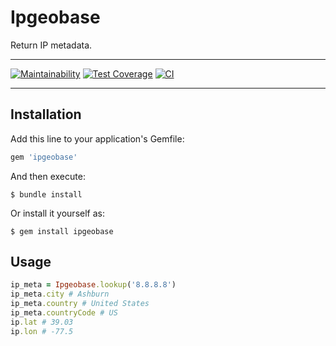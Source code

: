 # Ipgeobase

Return IP metadata. 
***
[![Maintainability](https://api.codeclimate.com/v1/badges/b90df6fed50187ed898d/maintainability)](https://codeclimate.com/github/StrakhovRoman/Ipgeobase/maintainability)
[![Test Coverage](https://api.codeclimate.com/v1/badges/b90df6fed50187ed898d/test_coverage)](https://codeclimate.com/github/StrakhovRoman/Ipgeobase/test_coverage)
[![CI](https://github.com/StrakhovRoman/Ipgeobase/actions/workflows/main.yml/badge.svg)](https://github.com/StrakhovRoman/Ipgeobase/actions/workflows/main.yml)
***
## Installation

Add this line to your application's Gemfile:

```ruby
gem 'ipgeobase'
```

And then execute:

    $ bundle install

Or install it yourself as:

    $ gem install ipgeobase

## Usage

```Ruby
ip_meta = Ipgeobase.lookup('8.8.8.8')
ip_meta.city # Ashburn
ip_meta.country # United States
ip_meta.countryCode # US
ip.lat # 39.03
ip.lon # -77.5
```

